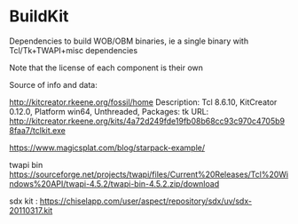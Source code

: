 # BuildKit
Dependencies to build WOB/OBM binaries, ie a single binary with Tcl/Tk+TWAPI+misc dependencies


Note that the license of each component is their own

Source of info and data:

http://kitcreator.rkeene.org/fossil/home
Description: Tcl 8.6.10, KitCreator 0.12.0, Platform win64, Unthreaded, Packages: tk
URL: http://kitcreator.rkeene.org/kits/4a72d249fde19fb08b68cc93c970c4705b98faa7/tclkit.exe

https://www.magicsplat.com/blog/starpack-example/

twapi bin https://sourceforge.net/projects/twapi/files/Current%20Releases/Tcl%20Windows%20API/twapi-4.5.2/twapi-bin-4.5.2.zip/download

sdx kit : https://chiselapp.com/user/aspect/repository/sdx/uv/sdx-20110317.kit
